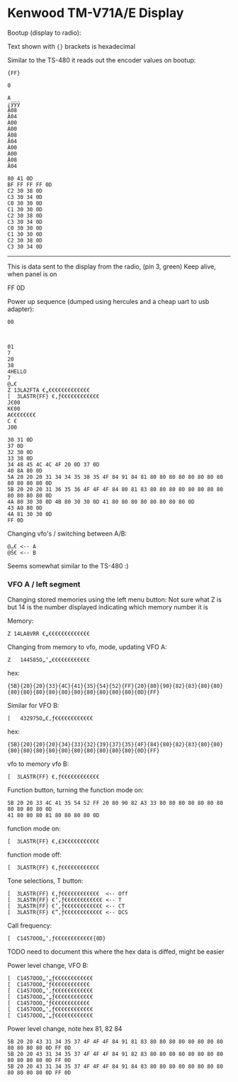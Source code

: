 # Kenwood TM-V71A/E Display


Bootup (display to radio):

Text shown with `{}` brackets is hexadecimal


Similar to the TS-480 it reads out the encoder values on bootup:

```
{FF}

0

A
¿ÿÿÿ
Â08
Ã04
À00
Á00
Â08
Ã04
À00
Á00
Â08
Ã04
```

```hexdump
80 41 0D
BF FF FF FF 0D
C2 30 38 0D
C3 30 34 0D
C0 30 30 0D
C1 30 30 0D
C2 30 38 0D
C3 30 34 0D
C0 30 30 0D
C1 30 30 0D
C2 30 38 0D
C3 30 34 0D
```

---

This is data sent to the display from the radio, (pin 3, green)
Keep alive, when panel is on

FF 0D


Power up sequence (dumped using hercules and a cheap uart to usb adapter):

```
00



01
7
20
38
4HELLO 
7
@…€
Z 13LA2FTA €„€€€€€€€€€€€€€
[  3LA5TR{FF} €‚ƒ€€€€€€€€€€€€
J€00
K€00
A€€€€€€€€
C €
J00
```

```hexdump
30 31 0D
37 0D
32 30 0D
33 38 0D
34 48 45 4C 4C 4F 20 0D 37 0D
40 8A 80 0D
5A 20 20 20 31 34 34 35 38 35 4F 84 91 84 81 80 80 80 80 80 80 80 80 80 80 80 80 0D
5B 20 20 20 31 36 35 36 4F 4F 4F 84 80 81 83 80 80 80 80 80 80 80 80 80 80 80 80 0D
4A 80 30 30 0D 4B 80 30 30 0D 41 80 80 80 80 80 80 80 80 0D
43 A0 80 0D
4A 81 30 30 0D
FF 0D
```

Changing vfo's / switching between A/B:
```
@…€ <-- A
@Š€ <-- B
```

Seems somewhat similar to the TS-480 :)

### VFO A / left segment


Changing stored memories using the left menu button:
Not sure what Z is but 14 is the number displayed indicating which memory number it is

Memory:
```
Z 14LA8VRR €„€€€€€€€€€€€€€
```

Changing from memory to vfo, mode, updating VFO A:

```
Z   144585O„‘„€€€€€€€€€€€€
```

hex:
```
{5B}{20}{20}{33}{4C}{41}{35}{54}{52}{FF}{20}{80}{90}{82}{83}{80}{80}{80}{80}{80}{80}{80}{80}{80}{80}{80}{80}{0D}{FF}
```

Similar for VFO B:
```
[   432975O„€‚ƒ€€€€€€€€€€€€
```
hex:
```
{5B}{20}{20}{20}{34}{33}{32}{39}{37}{35}{4F}{84}{80}{82}{83}{80}{80}{80}{80}{80}{80}{80}{80}{80}{80}{80}{80}{0D}{FF}
```
vfo to memory vfo B:
```
[  3LA5TR{FF} €‚ƒ€€€€€€€€€€€€
```

Function button, turning the function mode on:

```hexdump
5B 20 20 33 4C 41 35 54 52 FF 20 80 90 82 A3 33 80 80 80 80 80 80 80 80 80 80 80 0D
41 80 80 80 81 80 80 80 80 0D
```
function mode on:
```
[  3LA5TR{FF} €‚£3€€€€€€€€€€€
```

function mode off:
```
[  3LA5TR{FF} €‚ƒ€€€€€€€€€€€€
```

Tone selections, T button:
```
[  3LA5TR{FF} €‚ƒ€€€€€€€€€€€€  <-- Off
[  3LA5TR{FF} €‘‚ƒ€€€€€€€€€€€€ <-- T
[  3LA5TR{FF} €’‚ƒ€€€€€€€€€€€€ <-- CT
[  3LA5TR{FF} €”‚ƒ€€€€€€€€€€€€ <-- DCS
```

Call frequency:
```
[  C1457OOO„‘‚ƒ€€€€€€€€€€€€{0D}
```


TODO need to document this where the hex data is diffed, might be easier

Power level change, VFO B:
```
[  C1457OOO„‘„ƒ€€€€€€€€€€€€
[  C1457OOO„‘ƒ€€€€€€€€€€€€
[  C1457OOO„‘‚ƒ€€€€€€€€€€€€
[  C1457OOO„‘„ƒ€€€€€€€€€€€€
[  C1457OOO„‘ƒ€€€€€€€€€€€€
[  C1457OOO„‘‚ƒ€€€€€€€€€€€€
[  C1457OOO„‘„ƒ€€€€€€€€€€€€
```

Power level change, note hex 81, 82 84
```
5B 20 20 43 31 34 35 37 4F 4F 4F 84 91 81 83 80 80 80 80 80 80 80 80 80 80 80 80 0D FF 0D
5B 20 20 43 31 34 35 37 4F 4F 4F 84 91 82 83 80 80 80 80 80 80 80 80 80 80 80 80 0D FF 0D
5B 20 20 43 31 34 35 37 4F 4F 4F 84 91 84 83 80 80 80 80 80 80 80 80 80 80 80 80 0D FF 0D
```

